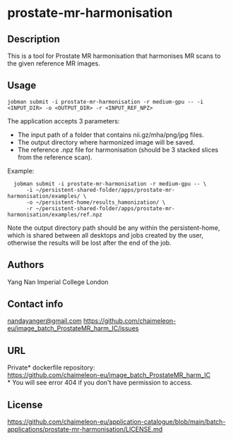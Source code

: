 # prostate-mr-harmonisation

## Description
This is a tool for Prostate MR harmonisation that harmonises MR scans to the given reference MR images.

## Usage

`jobman submit -i prostate-mr-harmonisation -r medium-gpu -- -i <INPUT_DIR> -o <OUTPUT_DIR> -r <INPUT_REF_NPZ>`
  
The application accepts 3 parameters:
 - The input path of a folder that contains nii.gz/mha/png/jpg files.
 - The output directory where harmonized image will be saved.
 - The reference .npz file for harmonisation (should be 3 stacked slices from the reference scan).
 
Example:  
  ```
    jobman submit -i prostate-mr-harmonisation -r medium-gpu -- \
        -i ~/persistent-shared-folder/apps/prostate-mr-harmonisation/examples/ \
        -o ~/persistent-home/results_hamonization/ \
        -r ~/persistent-shared-folder/apps/prostate-mr-harmonisation/examples/ref.npz
  ```
Note the output directory path should be any within the persistent-home, 
which is shared between all desktops and jobs created by the user, 
otherwise the results will be lost after the end of the job. 

## Authors
Yang Nan Imperial College London

## Contact info
nandayanger@gmail.com
https://github.com/chaimeleon-eu/image_batch_ProstateMR_harm_IC/issues

## URL
Private\* dockerfile repository:  
https://github.com/chaimeleon-eu/image_batch_ProstateMR_harm_IC  
\* You will see error 404 if you don't have permission to access.

## License
https://github.com/chaimeleon-eu/application-catalogue/blob/main/batch-applications/prostate-mr-harmonisation/LICENSE.md
